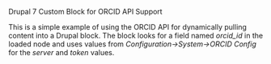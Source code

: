 Drupal 7 Custom Block for ORCID API Support

This is a simple example of using the ORCID API for dynamically pulling content into a
Drupal block. The block looks for a field named _orcid_id_ in the loaded node and
uses values from _Configuration->System->ORCID Config_ for the _server_ and _token_ values.
